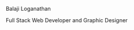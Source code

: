 Balaji Loganathan

Full Stack Web Developer
and Graphic Designer
<!--
mr-black1304/mr-black1304 is a ✨ special ✨ repository because its `README.md` (this file) appears on your GitHub profile.
You can click the Preview link to take a look at your changes.
--->
